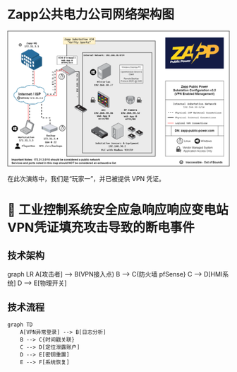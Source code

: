 # Zapp公共电力公司网络架构图

![image](https://github.com/KevinPro1/Blockchain-Security-Portfolio/blob/main/Picture2.png)

在此次演练中，我们是“玩家一”，并已被提供 VPN 凭证。


# 🔌 工业控制系统安全应急响应响应变电站VPN凭证填充攻击导致的断电事件  

## 技术架构

graph LR
A[攻击者] --> B(VPN接入点)
B --> C{防火墙 pfSense}
C --> D[HMI系统]
D --> E[物理开关]

## 技术流程
```mermaid
graph TD
    A[VPN异常登录] --> B[日志分析]
    B --> C{时间戳关联}
    C --> D[定位泄露账户]
    D --> E[密钥重置]
    E --> F[系统恢复]
